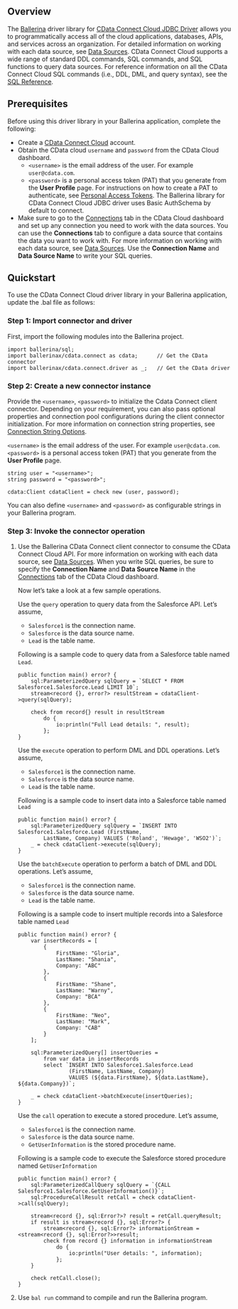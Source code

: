 ## Overview
The [Ballerina](https://ballerina.io/) driver library for [CData Connect Cloud JDBC Driver](https://cloud.cdata.com/docs/JDBC.html) allows you to programmatically access all of the cloud applications, databases, APIs, and services across an organization. 
For detailed information on working with each data source, see [Data Sources](https://cloud.cdata.com/docs/Data-Sources.html).
CData Connect Cloud supports a wide range of standard DDL commands, SQL commands, and SQL functions to query data sources. 
For reference information on all the CData Connect Cloud SQL commands (i.e., DDL, DML, and query syntax), see the [SQL Reference](https://cloud.cdata.com/docs/SQL-Reference.html).

## Prerequisites

Before using this driver library in your Ballerina application, complete the following:

* Create a [CData Connect Cloud](https://cloud.cdata.com) account.
* Obtain the CData cloud `username` and `password` from the CData Cloud dashboard. 
    * `<username>` is the email address of the user. For example `user@cdata.com`.
    * `<password>` is a personal access token (PAT) that you generate from the **User Profile** page. For instructions on how to create a PAT to authenticate, see [Personal Access Tokens](https://cloud.cdata.com/docs/User-Profile.html#personal-access-tokens). The Ballerina library for CData Connect Cloud JDBC driver uses Basic AuthSchema by default to connect.
* Make sure to go to the [Connections](https://cloud.cdata.com/docs/Connections.html) tab 
in the CData Cloud dashboard and set up any connection you need to work with the data sources. 
You can use the **Connections** tab to configure a data source that contains the data you want to work with. 
For more information on working with each data source, see [Data Sources](https://cloud.cdata.com/docs/Data-Sources.html).
Use the **Connection Name** and **Data Source Name** to write your SQL queries.
 
## Quickstart

To use the CData Connect Cloud driver library in your Ballerina application, update the .bal file as follows:

### Step 1: Import connector and driver
First, import the following modules into the Ballerina project.
```ballerina
import ballerina/sql;
import ballerinax/cdata.connect as cdata;      // Get the CData connector
import ballerinax/cdata.connect.driver as _;   // Get the CData driver
```

### Step 2: Create a new connector instance
Provide the `<username>`, `<password>` to initialize the Cdata Connect client connector. 
Depending on your requirement, you can also pass optional properties and connection pool configurations during the client connector initialization. 
For more information on connection string properties, see [Connection String Options](https://cdn.cdata.com/help/LHG/jdbc/Connection.htm).

`<username>` is the email address of the user. For example `user@cdata.com`.
`<password>` is a personal access token (PAT) that you generate from the **User Profile** page.

```ballerina
string user = "<username>";
string password = "<password>";

cdata:Client cdataClient = check new (user, password);
```
You can also define `<username>` and `<password>` as configurable strings in your Ballerina program.

### Step 3: Invoke the connector operation
1. Use the Ballerina CData Connect client connector to consume the CData Connect Cloud API. For more information on working with each data source, see [Data Sources](https://cloud.cdata.com/docs/Data-Sources.html). When you write SQL queries, be sure to specify the **Connection Name** and **Data Source Name** in the [Connections](https://cloud.cdata.com/docs/Connections.html) tab of the CData Cloud dashboard.

    Now let’s take a look at a few sample operations.

    Use the `query` operation to query data from the Salesforce API. 
    Let’s assume,
    - `Salesforce1` is the connection name. 
    - `Salesforce` is the data source name. 
    - `Lead` is the table name.

    Following is a sample code to query data from a Salesforce table named `Lead`.

    ```ballerina
    public function main() error? {
        sql:ParameterizedQuery sqlQuery = `SELECT * FROM Salesforce1.Salesforce.Lead LIMIT 10`;
        stream<record {}, error?> resultStream = cdataClient->query(sqlQuery);

        check from record{} result in resultStream
            do {
                io:println("Full Lead details: ", result);
            };
    }
    ``` 

    Use the `execute` operation to perform DML and DDL operations.
    Let’s assume,
    - `Salesforce1` is the connection name. 
    - `Salesforce` is the data source name. 
    - `Lead` is the table name.

    Following is a sample code to insert data into a Salesforce table named `Lead`

    ```ballerina
    public function main() error? {
        sql:ParameterizedQuery sqlQuery = `INSERT INTO Salesforce1.Salesforce.Lead (FirstName,
            LastName, Company) VALUES ('Roland', 'Hewage', 'WSO2')`;
        _ = check cdataClient->execute(sqlQuery);
    }
    ```

    Use the `batchExecute` operation to perform a batch of DML and DDL operations.
    Let’s assume,
    - `Salesforce1` is the connection name. 
    - `Salesforce` is the data source name. 
    - `Lead` is the table name.

    Following is a sample code to insert multiple records into a Salesforce table named `Lead`

    ```ballerina
    public function main() error? {
        var insertRecords = [
            {
                FirstName: "Gloria",
                LastName: "Shania",
                Company: "ABC"
            }, 
            {
                FirstName: "Shane",
                LastName: "Warny",
                Company: "BCA"
            }, 
            {
                FirstName: "Neo",
                LastName: "Mark",
                Company: "CAB"
            }
        ];

        sql:ParameterizedQuery[] insertQueries = 
            from var data in insertRecords
            select `INSERT INTO Salesforce1.Salesforce.Lead
                    (FirstName, LastName, Company)
                    VALUES (${data.FirstName}, ${data.LastName}, ${data.Company})`;

        _ = check cdataClient->batchExecute(insertQueries);
    }
    ```
    Use the `call` operation to execute a stored procedure.
    Let’s assume,
    - `Salesforce1` is the connection name. 
    - `Salesforce` is the data source name. 
    - `GetUserInformation` is the stored procedure name.

    Following is a sample code to execute the Salesforce stored procedure named `GetUserInformation`

    ```ballerina
    public function main() error? {
        sql:ParameterizedCallQuery sqlQuery = `{CALL Salesforce1.Salesforce.GetUserInformation()}`;
        sql:ProcedureCallResult retCall = check cdataClient->call(sqlQuery);

        stream<record {}, sql:Error?>? result = retCall.queryResult;
        if result is stream<record {}, sql:Error?> {
            stream<record {}, sql:Error?> informationStream = <stream<record {}, sql:Error?>>result;
            check from record {} information in informationStream
                do {
                    io:println("User details: ", information);
                };
        }

        check retCall.close();
    }
    ```

2. Use `bal run` command to compile and run the Ballerina program.
